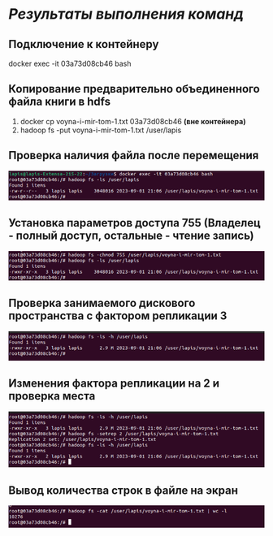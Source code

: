 ***Результаты выполнения команд***
=


**Подключение к контейнеру**
-
docker exec -it 03a73d08cb46 bash


**Копирование предварительно объединенного файла книги в hdfs**
-
1) docker cp voyna-i-mir-tom-1.txt 03a73d08cb46 **(вне контейнера)**
2) hadoop fs -put voyna-i-mir-tom-1.txt /user/lapis


**Проверка наличия файла после перемещения**
-
![](https://github.com/lapisgame/4.4_hadoop_hive/blob/master/res_img/1%20Снимок%20экрана%20от%202023-09-02%2000-09-05.png?raw=true)


**Установка параметров доступа 755 (Владелец - полный доступ, остальные - чтение запись)**
-
![](https://github.com/lapisgame/4.4_hadoop_hive/blob/master/res_img/2%20Снимок%20экрана%20от%202023-09-02%2000-11-11.png?raw=true)


**Проверка занимаемого дискового пространства с фактором репликации 3**
-
![](https://github.com/lapisgame/4.4_hadoop_hive/blob/master/res_img/3%20Снимок%20экрана%20от%202023-09-02%2000-12-26.png?raw=true)


**Изменения фактора репликации на 2 и проверка места**
-
![](https://github.com/lapisgame/4.4_hadoop_hive/blob/master/res_img/4%20Снимок%20экрана%20от%202023-09-02%2000-14-45.png?raw=true)


**Вывод количества строк в файле на экран**
-
![](https://github.com/lapisgame/4.4_hadoop_hive/blob/master/res_img/5%20Снимок%20экрана%20от%202023-09-02%2000-16-07.png?raw=true)